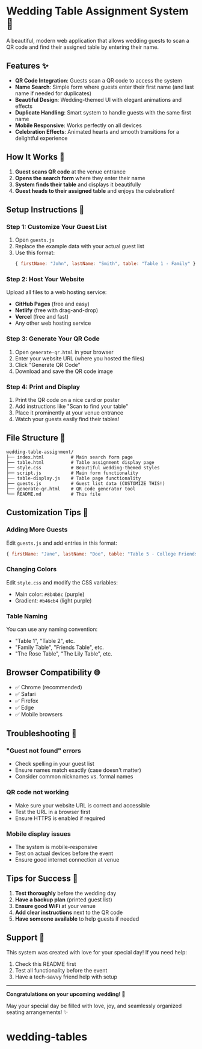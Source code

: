 # Wedding Table Assignment System 🕌

A beautiful, modern web application that allows wedding guests to scan a QR code and find their assigned table by entering their name.

## Features ✨

- **QR Code Integration**: Guests scan a QR code to access the system
- **Name Search**: Simple form where guests enter their first name (and last name if needed for duplicates)
- **Beautiful Design**: Wedding-themed UI with elegant animations and effects
- **Duplicate Handling**: Smart system to handle guests with the same first name
- **Mobile Responsive**: Works perfectly on all devices
- **Celebration Effects**: Animated hearts and smooth transitions for a delightful experience

## How It Works 🎯

1. **Guest scans QR code** at the venue entrance
2. **Opens the search form** where they enter their name
3. **System finds their table** and displays it beautifully
4. **Guest heads to their assigned table** and enjoys the celebration!

## Setup Instructions 🚀

### Step 1: Customize Your Guest List

1. Open `guests.js`
2. Replace the example data with your actual guest list
3. Use this format:
   ```javascript
   { firstName: "John", lastName: "Smith", table: "Table 1 - Family" }
   ```

### Step 2: Host Your Website

Upload all files to a web hosting service:

- **GitHub Pages** (free and easy)
- **Netlify** (free with drag-and-drop)
- **Vercel** (free and fast)
- Any other web hosting service

### Step 3: Generate Your QR Code

1. Open `generate-qr.html` in your browser
2. Enter your website URL (where you hosted the files)
3. Click "Generate QR Code"
4. Download and save the QR code image

### Step 4: Print and Display

1. Print the QR code on a nice card or poster
2. Add instructions like "Scan to find your table"
3. Place it prominently at your venue entrance
4. Watch your guests easily find their tables!

## File Structure 📁

```
wedding-table-assignment/
├── index.html          # Main search form page
├── table.html          # Table assignment display page
├── style.css           # Beautiful wedding-themed styles
├── script.js           # Main form functionality
├── table-display.js    # Table page functionality
├── guests.js           # Guest list data (CUSTOMIZE THIS!)
├── generate-qr.html    # QR code generator tool
└── README.md           # This file
```

## Customization Tips 🎨

### Adding More Guests

Edit `guests.js` and add entries in this format:

```javascript
{ firstName: "Jane", lastName: "Doe", table: "Table 5 - College Friends" }
```

### Changing Colors

Edit `style.css` and modify the CSS variables:

- Main color: `#8b4b8c` (purple)
- Gradient: `#b46cb4` (light purple)

### Table Naming

You can use any naming convention:

- "Table 1", "Table 2", etc.
- "Family Table", "Friends Table", etc.
- "The Rose Table", "The Lily Table", etc.

## Browser Compatibility 🌐

- ✅ Chrome (recommended)
- ✅ Safari
- ✅ Firefox
- ✅ Edge
- ✅ Mobile browsers

## Troubleshooting 🔧

### "Guest not found" errors

- Check spelling in your guest list
- Ensure names match exactly (case doesn't matter)
- Consider common nicknames vs. formal names

### QR code not working

- Make sure your website URL is correct and accessible
- Test the URL in a browser first
- Ensure HTTPS is enabled if required

### Mobile display issues

- The system is mobile-responsive
- Test on actual devices before the event
- Ensure good internet connection at venue

## Tips for Success 🎉

1. **Test thoroughly** before the wedding day
2. **Have a backup plan** (printed guest list)
3. **Ensure good WiFi** at your venue
4. **Add clear instructions** next to the QR code
5. **Have someone available** to help guests if needed

## Support 💝

This system was created with love for your special day! If you need help:

1. Check this README first
2. Test all functionality before the event
3. Have a tech-savvy friend help with setup

---

**Congratulations on your upcoming wedding! 🥂**

May your special day be filled with love, joy, and seamlessly organized seating arrangements! ✨
# wedding-tables
